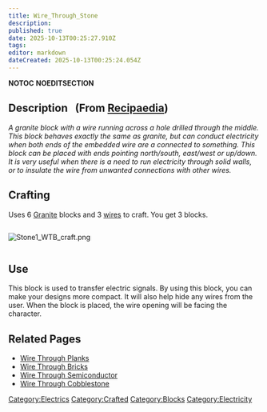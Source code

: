```yaml
---
title: Wire_Through_Stone
description: 
published: true
date: 2025-10-13T00:25:27.910Z
tags: 
editor: markdown
dateCreated: 2025-10-13T00:25:24.054Z
---
```


__NOTOC__ __NOEDITSECTION__

## Description   (From [Recipaedia](Recipaedia "wikilink"))

*A granite block with a wire running across a hole drilled through the
middle. This block behaves exactly the same as granite, but can conduct
electricity when both ends of the embedded wire are a connected to
something. This block can be placed with ends pointing north/south,
east/west or up/down. It is very useful when there is a need to run
electricity through solid walls, or to insulate the wire from unwanted
connections with other wires.*

## Crafting

Uses 6 [Granite](Recipaedia/Terrain/Granite.md "wikilink") blocks and 3
[wires](Electric_Wire "wikilink") to craft. You get 3 blocks.

<div style="overflow: hidden">

![Stone1_WTB_craft.png](Stone1_WTB_craft.png "Stone1_WTB_craft.png")

</div>

## Use

This block is used to transfer electric signals. By using this block,
you can make your designs more compact. It will also help hide any wires
from the user. When the block is placed, the wire opening will be facing
the character.

## Related Pages

  - [Wire Through Planks](Wire_Through_Planks "wikilink")
  - [Wire Through Bricks](Wire_Through_Bricks "wikilink")
  - [Wire Through Semiconductor](Wire_Through_Semiconductor "wikilink")
  - [Wire Through Cobblestone](Wire_Through_Cobblestone "wikilink")

[Category:Electrics](Category:Electrics "wikilink")
[Category:Crafted](Category:Crafted "wikilink")
[Category:Blocks](Category:Blocks "wikilink")
[Category:Electricity](Category:Electricity "wikilink")